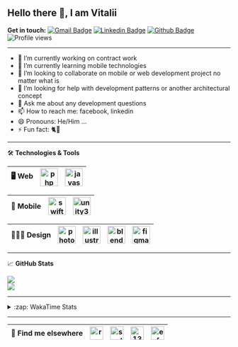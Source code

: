 ## Hello there 👋, I am Vitalii

**Get in touch:**
[![Gmail Badge](https://img.shields.io/badge/-kupper133@gmail.com-c14438?style=flat&logo=Gmail&logoColor=white&link=mailto:kupper133@gmail.com)](mailto:kupper133@gmail.com) 
[![Linkedin Badge](https://img.shields.io/badge/-reoxidant-0072b1?style=flat&logo=Linkedin&logoColor=white&link=https://www.linkedin.com/in/reoxidant/)](https://www.linkedin.com/in/reoxidant/) [![Github Badge](https://img.shields.io/badge/-reoxidant-grey?style=flat&logo=github&logoColor=white&link=https://github.com/reoxidant/)](https://www.github.com/reoxidant/) ![Profile views](https://gpvc.arturio.dev/reoxidant)

---

- 🔭 I’m currently working on contract work
- 🌱 I’m currently learning mobile technologies
- 👯 I’m looking to collaborate on mobile or web development project no matter what is
- 🤔 I’m looking for help with development patterns or another architectural concept
- 💬 Ask me about any development questions
- 📫 How to reach me: facebook, linkedin
- 😄 Pronouns: He/Him ...
- ⚡ Fun fact: 🐈💨

---

🛠 **Technologies & Tools**

| 🖥 **Web** | <img src="https://cdn.icon-icons.com/icons2/2107/PNG/512/file_type_php_icon_130266.png" alt="php" width="40"/>  | <img src="https://cdn.icon-icons.com/icons2/2107/PNG/512/file_type_js_official_icon_130509.png" alt="javascript" width="40"/>| 
|:--------------------------------------------------:|:--------------------------------------------------:|:--------------------------------------------------:|

| 📱 **Mobile** | <img src="https://cdn.icon-icons.com/icons2/643/PNG/512/swift-ios-bird-animal-figure-brand_icon-icons.com_59300.png" alt="swift" width="40"/> | <img src="https://cdn.icon-icons.com/icons2/615/PNG/256/Unity_icon-icons.com_56592.png" alt="unity3d" width="40"/> | 
|:--------------------------------------------------:|:--------------------------------------------------:|:--------------------------------------------------:|

| 🧑🏼‍🎨 **Design** | <img src="https://cdn.icon-icons.com/icons2/1088/PNG/512/1485282157-adobe-photoshop-raster-graphics-editor-cc-creative-cloud_78285.png" alt="photoshop" width="40" /> | <img src="https://cdn.icon-icons.com/icons2/1088/PNG/512/1485282143-adobe-illustrator-cc-creative-cloud_78298.png" alt="illustrator" width="40"/> | <img src="https://cdn.icon-icons.com/icons2/1508/PNG/512/blender_103868.png" alt="blender" width="40" /> | <img src="https://cdn.icon-icons.com/icons2/2429/PNG/512/figma_logo_icon_147289.png" alt="figma" width="40" /> |
|:--------------------------------------------------:|:--------------------------------------------------:|:--------------------------------------------------:|:--------------------------------------------------:|:--------------------------------------------------:|

---

&#x1f4c8; **GitHub Stats** 
<!--<p><a href="https://github.com/reoxindat/reoxidant"><img align="center" src="https://github-readme-stats.vercel.app/api/top-langs/?username=reoxidant&hide=java,html&title_color=20232a&text_color=20232a&icon_color=2bbc8a"/></a></p> -->

<a href="https://github.com/anuraghazra/github-readme-stats">
  <img src="https://github-readme-stats.vercel.app/api?username=soulmomental&count_private=true&show_icons=true&title_color=EB4549" />
</a>

</br>

<a href="https://github.com/anuraghazra/github-readme-stats">
  <img src="https://github-readme-stats.vercel.app/api/top-langs/?username=soulmomental&langs_count=8&layout=compact&title_color=EB4549" />
</a>

---

<details>
  <summary>:zap: WakaTime Stats</summary>

<br />

<!--START_SECTION:waka-->
![Profile Views](http://img.shields.io/badge/Profile%20Views-0-blue)

![Lines of code](https://img.shields.io/badge/From%20Hello%20World%20I%27ve%20Written-769292%20lines%20of%20code-blue)

**🐱 My Github Data** 

> 🏆 1,513 Contributions in the Year 2021
 > 
> 📦 355.6 kB Used in Github's Storage 
 > 
> 🚫 Not Opted to Hire
 > 
> 📜 35 Public Repositories 
 > 
> 🔑 0 Private Repositories  
 > 
**I'm an Early 🐤** 

```text
🌞 Morning    78 commits     ██░░░░░░░░░░░░░░░░░░░░░░░   7.93% 
🌆 Daytime    426 commits    ██████████░░░░░░░░░░░░░░░   43.34% 
🌃 Evening    322 commits    ████████░░░░░░░░░░░░░░░░░   32.76% 
🌙 Night      157 commits    ████░░░░░░░░░░░░░░░░░░░░░   15.97%

```
📅 **I'm Most Productive on Sunday** 

```text
Monday       112 commits    ██░░░░░░░░░░░░░░░░░░░░░░░   11.39% 
Tuesday      107 commits    ██░░░░░░░░░░░░░░░░░░░░░░░   10.89% 
Wednesday    115 commits    ███░░░░░░░░░░░░░░░░░░░░░░   11.7% 
Thursday     192 commits    █████░░░░░░░░░░░░░░░░░░░░   19.53% 
Friday       108 commits    ██░░░░░░░░░░░░░░░░░░░░░░░   10.99% 
Saturday     133 commits    ███░░░░░░░░░░░░░░░░░░░░░░   13.53% 
Sunday       216 commits    █████░░░░░░░░░░░░░░░░░░░░   21.97%

```


📊 **This Week I Spent My Time On** 

```text
⌚︎ Time Zone: Europe/Moscow

💬 Programming Languages: 
Swift                    15 hrs 39 mins      ██████████░░░░░░░░░░░░░░░   39.68% 
JavaScript               13 hrs 6 mins       ████████░░░░░░░░░░░░░░░░░   33.22% 
PHP                      10 hrs 32 mins      ██████░░░░░░░░░░░░░░░░░░░   26.74% 
TypeScript               4 mins              ░░░░░░░░░░░░░░░░░░░░░░░░░   0.19% 
CSS                      2 mins              ░░░░░░░░░░░░░░░░░░░░░░░░░   0.1%

🔥 Editors: 
PhpStorm                 23 hrs 47 mins      ███████████████░░░░░░░░░░   60.32% 
Xcode                    15 hrs 39 mins      ██████████░░░░░░░░░░░░░░░   39.68%

🐱‍💻 Projects: 
moodle                   18 hrs 7 mins       ███████████░░░░░░░░░░░░░░   45.95% 
Sushiwok                 15 hrs 39 mins      ██████████░░░░░░░░░░░░░░░   39.68% 
moodle-tracker           5 hrs 39 mins       ███░░░░░░░░░░░░░░░░░░░░░░   14.33% 
helpdesk                 0 secs              ░░░░░░░░░░░░░░░░░░░░░░░░░   0.03%

💻 Operating System: 
Windows                  23 hrs 47 mins      ███████████████░░░░░░░░░░   60.32% 
Mac                      15 hrs 39 mins      ██████████░░░░░░░░░░░░░░░   39.68%

```

**I Mostly Code in PHP** 

```text
PHP                      12 repos            █████████░░░░░░░░░░░░░░░░   37.5% 
JavaScript               7 repos             █████░░░░░░░░░░░░░░░░░░░░   21.88% 
Swift                    4 repos             ███░░░░░░░░░░░░░░░░░░░░░░   12.5% 
Objective-C              3 repos             ██░░░░░░░░░░░░░░░░░░░░░░░   9.38% 
C#                       2 repos             █░░░░░░░░░░░░░░░░░░░░░░░░   6.25%

```



 Last Updated on 14/08/2021
<!--END_SECTION:waka-->

</details>


---

| 📢 **Find me elsewhere** | <a href="https://linkedin.com/in/reoxidant" target="blank"><img align="center" src="https://cdn.jsdelivr.net/npm/simple-icons@3.0.1/icons/linkedin.svg" alt="reoxidant" height="30" width="30" /></a> | <a href="https://fb.com/soulmomental" target="blank"><img align="center" src="https://cdn.jsdelivr.net/npm/simple-icons@3.0.1/icons/facebook.svg" alt="soulmomental" height="30" width="30" /></a> | <a href="https://stackoverflow.com/users/13626085" target="blank"><img align="center" src="https://cdn.jsdelivr.net/npm/simple-icons@3.0.1/icons/stackoverflow.svg" alt="13626085" height="30" width="30" /></a> | <a href="https://www.behance.net/enfatiko" target="blank"><img align="center" src="https://cdn.jsdelivr.net/npm/simple-icons@3.0.1/icons/behance.svg" alt="enfatiko" height="30" width="30" /></a> |
|:--------------------------------------------------:|:--------------------------------------------------:|:--------------------------------------------------:|:--------------------------------------------------:|:--------------------------------------------------:|


